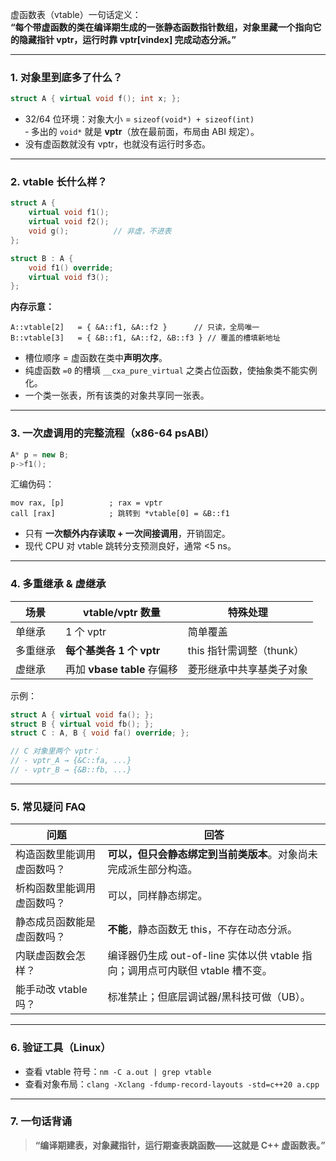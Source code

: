 虚函数表（vtable）一句话定义：  
**“每个带虚函数的类在编译期生成的一张静态函数指针数组，对象里藏一个指向它的隐藏指针 vptr，运行时靠 vptr[vindex] 完成动态分派。”**

---

### 1. 对象里到底多了什么？

```cpp
struct A { virtual void f(); int x; };
```

- 32/64 位环境：对象大小 = `sizeof(void*) + sizeof(int)`  
  ‑ 多出的 `void*` 就是 **vptr**（放在最前面，布局由 ABI 规定）。  
- 没有虚函数就没有 vptr，也就没有运行时多态。

---

### 2. vtable 长什么样？

```cpp
struct A {
    virtual void f1();
    virtual void f2();
    void g();          // 非虚，不进表
};

struct B : A {
    void f1() override;
    virtual void f3();
};
```

**内存示意：**

```
A::vtable[2]   = { &A::f1, &A::f2 }      // 只读，全局唯一
B::vtable[3]   = { &B::f1, &A::f2, &B::f3 } // 覆盖的槽填新地址
```

- 槽位顺序 = 虚函数在类中**声明次序**。  
- 纯虚函数 `=0` 的槽填 `__cxa_pure_virtual` 之类占位函数，使抽象类不能实例化。  
- 一个类一张表，所有该类的对象共享同一张表。

---

### 3. 一次虚调用的完整流程（x86-64 psABI）

```cpp
A* p = new B;
p->f1();
```

汇编伪码：

```
mov rax, [p]          ; rax = vptr
call [rax]            ; 跳转到 *vtable[0] = &B::f1
```

- 只有 **一次额外内存读取 + 一次间接调用**，开销固定。  
- 现代 CPU 对 vtable 跳转分支预测良好，通常 <5 ns。

---

### 4. 多重继承 & 虚继承

| 场景 | vtable/vptr 数量 | 特殊处理 |
|---|---|---|
| 单继承 | 1 个 vptr | 简单覆盖 |
| 多重继承 | **每个基类各 1 个 vptr** | this 指针需调整（thunk） |
| 虚继承 | 再加 **vbase table** 存偏移 | 菱形继承中共享基类子对象 |

示例：

```cpp
struct A { virtual void fa(); };
struct B { virtual void fb(); };
struct C : A, B { void fa() override; };

// C 对象里两个 vptr：
// - vptr_A → {&C::fa, ...}
// - vptr_B → {&B::fb, ...}
```

---

### 5. 常见疑问 FAQ

| 问题 | 回答 |
|---|---|
| 构造函数里能调用虚函数吗？ | **可以，但只会静态绑定到当前类版本**。对象尚未完成派生部分构造。 |
| 析构函数里能调用虚函数吗？ | 可以，同样静态绑定。 |
| 静态成员函数能是虚函数吗？ | **不能**，静态函数无 this，不存在动态分派。 |
| 内联虚函数会怎样？ | 编译器仍生成 out-of-line 实体以供 vtable 指向；调用点可内联但 vtable 槽不变。 |
| 能手动改 vtable 吗？ | 标准禁止；但底层调试器/黑科技可做（UB）。 |

---

### 6. 验证工具（Linux）

- 查看 vtable 符号：`nm -C a.out | grep vtable`  
- 查看对象布局：`clang -Xclang -fdump-record-layouts -std=c++20 a.cpp`

---

### 7. 一句话背诵

> **“编译期建表，对象藏指针，运行期查表跳函数——这就是 C++ 虚函数表。”**